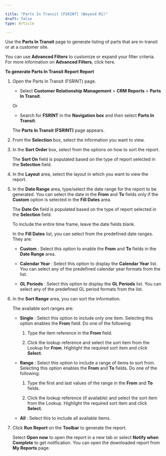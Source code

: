 ```yaml
---

title: "Parts In Transit [FSRINT] (Beyond R1)"
draft: false
type: Article

---
```


Use the **Parts In Transit** page to generate listing of parts that are in-transit or at a customer site.

You can use **Advanced Filters** to customize or expand your filter criteria. For more information on **Advanced Filters**, click here.

**To generate Parts In Transit Report Report**

1. Open the Parts In Transit (FSRINT) page.

    - Select **Customer Relationship Management** > **CRM Reports** > **Parts In Transit**.

    Or

    - Search for **FSRINT** in the **Navigation box** and then select **Parts In Transit**.

   The **Parts In Transit (FSRINT)** page appears.

2. From the **Selection** box, select the information you want to view.

3. In the **Sort Order** box, select from the options on how to sort the report.

    The **Sort On** field is populated based on the type of report selected in the **Selection** field.

4. In the **Layout** area, select the layout in which you want to view the report.

5. In the **Date Range** area, type/select the date range for the report to be generated. You can select the date in the **From** and **To** fields only if the **Custom** option is selected in the **Fill Dates** area.

    The **Date On** field is populated based on the type of report selected in the **Selection** field.

    To include the entire time frame, leave the date fields blank.

    In the **Fill Dates** list, you can select from the predefined date ranges. They are:

    - **Custom** : Select this option to enable the **From** and **To** fields in the **Date Range** area.

    - **Calendar Year** : Select this option to display the **Calendar Year** list. You can select any of the predefined calendar year formats from the list.

    - **GL Periods** : Select this option to display the **GL Periods** list. You can select any of the predefined GL period formats from the list.

6. In the **Sort Range** area, you can sort the information.

    The available sort ranges are:

    - **Single** : Select this option to include only one item. Selecting this option enables the **From** field. Do one of the following:

        1. Type the item reference in the **From** field.

        2. Click the lookup reference and select the sort item from the Lookup for **From**. Highlight the required sort item and click **Select**.

    - **Range** : Select this option to include a range of items to sort from. Selecting this option enables the **From** and **To** fields. Do one of the following:

        1. Type the first and last values of the range in the **From** and **To** fields.

        2. Click the lookup reference (if available) and select the sort item from the Lookup. Highlight the required sort item and click **Select**.

    - **All** : Select this to include all available items.

7. Click **Run Report** on the **Toolbar** to generate the report.

    Select **Open now** to open the report in a new tab or select **Notify when Complete** to get notification. You can open the downloaded report from **My Reports** page.

​
